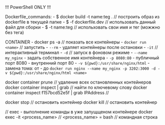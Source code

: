 


!!! PowerShell ONLY !!!


Dockerfile_commands:
    - $ docker build -t name:teg . // построить образ из dockerfile в текущей папке
          - $ -f dockerfile.dev // использовать данный файл для сборки
          - $ -t name:teg // испольховать свои имя и тег (можжно без тега)

CONTAINER
    - docker ps -a // показать все контейнеры
    - `docker run <name>` // запустить
      - `--rm` - удаляет контейнеры после остановки
      - `-it` // интерактивный терминал
      - `-d` // запуск в фоновом режиме
      - `--name my_nginx` - задать собственное имя контейнера
      - `-p 8080:80` - публичный порт 8080 - внутренний порт 80
      - `-v ${pwd}:/usr/share/nginx/html` - замена тома: от - до 
`docker run nginx --name my_nginx -p 3202:3000 -d -v ${pwd}:/usr/share/nginx/html <name>`



docker container prune // удаление всех остановленных контейнеров
docker container inspect <container IP> | grab <key word> // найти по ключевому слову
docker container inspect f157bcd52e5f | grab IPAddress // 

docker stop <container IP> // остановить контейнер
docker kill <container IP> // остановить контейнер

// exec - выполнение команды в уже запущщеном контейнере
docker exec -it <container IP> <process_name> // 
    <process_name> = bash // командная строка
